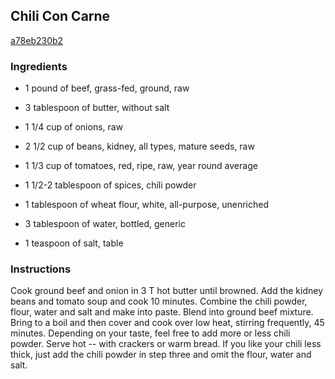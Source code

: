 ## Chili Con Carne

[a78eb230b2](http://www.food.com/recipe/chili-con-carne-184521)

### Ingredients

 - 1 pound of beef, grass-fed, ground, raw

 - 3 tablespoon of butter, without salt

 - 1 1/4 cup of onions, raw

 - 2 1/2 cup of beans, kidney, all types, mature seeds, raw

 - 1 1/3 cup of tomatoes, red, ripe, raw, year round average

 - 1 1/2-2 tablespoon of spices, chili powder

 - 1 tablespoon of wheat flour, white, all-purpose, unenriched

 - 3 tablespoon of water, bottled, generic

 - 1 teaspoon of salt, table

### Instructions

Cook ground beef and onion in 3 T hot butter until browned. Add the kidney beans and tomato soup and cook 10 minutes. Combine the chili powder, flour, water and salt and make into paste. Blend into ground beef mixture. Bring to a boil and then cover and cook over low heat, stirring frequently, 45 minutes. Depending on your taste, feel free to add more or less chili powder. Serve hot -- with crackers or warm bread. If you like your chili less thick, just add the chili powder in step three and omit the flour, water and salt.